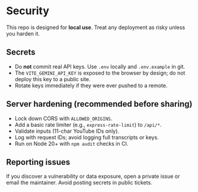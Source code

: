 # Security

This repo is designed for **local use**. Treat any deployment as risky unless you harden it.

## Secrets
- Do **not** commit real API keys. Use `.env` locally and `.env.example` in git.
- The `VITE_GEMINI_API_KEY` is exposed to the browser by design; do not deploy this key to a public site.
- Rotate keys immediately if they were ever pushed to a remote.

## Server hardening (recommended before sharing)
- Lock down CORS with `ALLOWED_ORIGINS`.
- Add a basic rate limiter (e.g., `express-rate-limit`) to `/api/*`.
- Validate inputs (11-char YouTube IDs only).
- Log with request IDs; avoid logging full transcripts or keys.
- Run on Node 20+ with `npm audit` checks in CI.

## Reporting issues
If you discover a vulnerability or data exposure, open a private issue or email the maintainer. Avoid posting secrets in public tickets.
